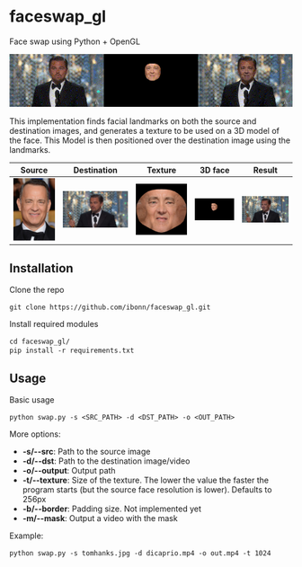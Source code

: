 # faceswap_gl
Face swap using Python + OpenGL

![Demo gif](images/demo.gif)

This implementation finds facial landmarks on both the source and destination images, and  generates a texture to be used on a 3D model of the face. This Model is then positioned over the destination image using the landmarks.

| Source | Destination | Texture | 3D face | Result |
| ------ | ------- | ----------- | ------------------ | ------ |
| ![Source image](images/src.jpg) | ![Destination image](images/dst.png) | ![Texture generated from source image](images/texture.png) | ![Texture applied to 3D model positioned according to the face on the destination image](images/3dface.png) | ![Face swap result](images/result.png) |

## Installation

Clone the repo
```
git clone https://github.com/ibonn/faceswap_gl.git
```

Install required modules
```
cd faceswap_gl/
pip install -r requirements.txt
```

## Usage

Basic usage
```
python swap.py -s <SRC_PATH> -d <DST_PATH> -o <OUT_PATH>
```

More options:
* **-s/--src**: Path to the source image  
* **-d/--dst**: Path to the destination image/video
* **-o/--output**: Output path
* **-t/--texture**: Size of the texture. The lower the value the faster the program starts (but the source face resolution is lower). Defaults to 256px
* **-b/--border**: Padding size. Not implemented yet
* **-m/--mask**: Output a video with the mask

Example:
```
python swap.py -s tomhanks.jpg -d dicaprio.mp4 -o out.mp4 -t 1024
```
